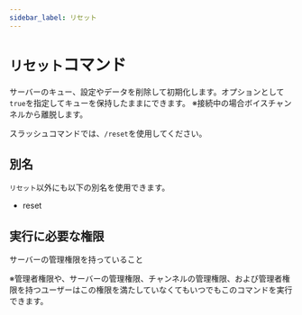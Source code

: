 ```yaml
---
sidebar_label: リセット
---
```

# `リセット`コマンド
サーバーのキュー、設定やデータを削除して初期化します。オプションとして`true`を指定してキューを保持したままにできます。
※接続中の場合ボイスチャンネルから離脱します。

スラッシュコマンドでは、`/reset`を使用してください。

## 別名
`リセット`以外にも以下の別名を使用できます。

- reset




## 実行に必要な権限
サーバーの管理権限を持っていること

※管理者権限や、サーバーの管理権限、チャンネルの管理権限、および管理者権限を持つユーザーはこの権限を満たしていなくてもいつでもこのコマンドを実行できます。
  
